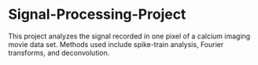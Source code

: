 # Signal-Processing-Project
This project analyzes the signal recorded in one pixel of a calcium imaging movie data set. Methods used include spike-train analysis, Fourier transforms, and deconvolution.

